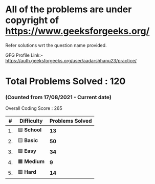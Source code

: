 # All of the problems are under copyright of https://www.geeksforgeeks.org/
Refer solutions wrt the question name provided.

GFG Profile Link:-https://auth.geeksforgeeks.org/user/aadarshhanu23/practice/

# Total Problems Solved : 120
### (Counted from 17/08/2021 - Current date)
Overall Coding Score : 265
 

|  #  |  Difficulty | Problems Solved  
|-----|-------------|---------------
| 1. | :blue_square: <strong>School</strong> |<strong>13</strong> |
| 2. | :yellow_square: <strong>Basic</strong> | <strong>50</strong> |
| 3. | :green_square: <strong>Easy</strong> | <strong>34</strong> |
| 4. | :orange_square: <strong>Medium</strong> | <strong>9</strong> |
| 5. | :red_square: <strong>Hard</strong>  |<strong>14</strong> |
